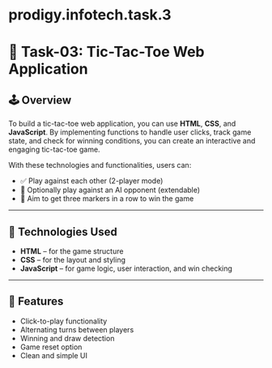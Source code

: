 # prodigy.infotech.task.3
# 🎯 Task-03: Tic-Tac-Toe Web Application

## 🕹️ Overview

To build a tic-tac-toe web application, you can use **HTML**, **CSS**, and **JavaScript**. By implementing functions to handle user clicks, track game state, and check for winning conditions, you can create an interactive and engaging tic-tac-toe game.

With these technologies and functionalities, users can:

- ✅ Play against each other (2-player mode)
- 🧠 Optionally play against an AI opponent (extendable)
- 🎯 Aim to get three markers in a row to win the game

---

## 🔧 Technologies Used

- **HTML** – for the game structure
- **CSS** – for the layout and styling
- **JavaScript** – for game logic, user interaction, and win checking

---

## 🧩 Features

- Click-to-play functionality
- Alternating turns between players
- Winning and draw detection
- Game reset option
- Clean and simple UI



